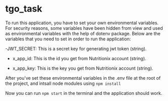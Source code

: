 # tgo_task

To run this application, you have to set your own environmental variables. For security reasons, some variables have been hidden from view and used as environmental variables with the help of dotenv package. Below are the variables that you need to set in order to run the application:

-JWT_SECRET:  This is a secret key for generating jwt token (string).

- x_app_id:  This is the id you get from Nutritionix account  (string).

- x_app_key: This is the key you get from Nutritionix account (string).



After you've set these environmental variables in the .env file at the root of the project, and intsall node modules using  `npm install`

Now you can run `npm start` in the terminal and the application should work.
